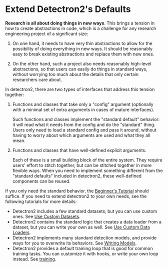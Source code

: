 # Extend Detectron2's Defaults

__Research is all about doing things in new ways__.
This brings a tension in how to create abstractions in code,
which is a challenge for any research engineering project of a significant size:

1. On one hand, it needs to have very thin abstractions to allow for the possibility of doing
   everything in new ways. It should be reasonably easy to break existing
   abstractions and replace them with new ones.

2. On the other hand, such a project also needs reasonably high-level
   abstractions, so that users can easily do things in standard ways,
   without worrying too much about the details that only certain researchers care about.

In detectron2, there are two types of interfaces that address this tension together:

1. Functions and classes that take only a "config" argument (optionally with a minimal
   set of extra arguments in cases of mature interfaces).

   Such functions and classes implement
   the "standard default" behavior: it will read what it needs from the
   config and do the "standard" thing.
   Users only need to load a standard config and pass it around, without having to worry about
   which arguments are used and what they all mean.

2. Functions and classes that have well-defined explicit arguments.

   Each of these is a small building block of the entire system.
   They require users' effort to stitch together, but can be stitched together in more flexible ways.
   When you need to implement something different from the "standard defaults"
   included in detectron2, these well-defined components can be reused.


If you only need the standard behavior, the [Beginner's Tutorial](beginner)
should suffice. If you need to extend detectron2 to your own needs,
see the following tutorials for more details:

* Detectron2 includes a few standard datasets, but you can use custom ones. See
  [Use Custom Datasets](datasets).
* Detectron2 contains the standard logic that creates a data loader from a
  dataset, but you can write your own as well. See [Use Custom Data Loaders](data_loading).
* Detectron2 implements many standard detection models, and provide ways for you
  to overwrite its behaviors. See [Writing Models](models).
* Detectron2 provides a default training loop that is good for common training tasks.
  You can customize it with hooks, or write your own loop instead. See [training](training).
